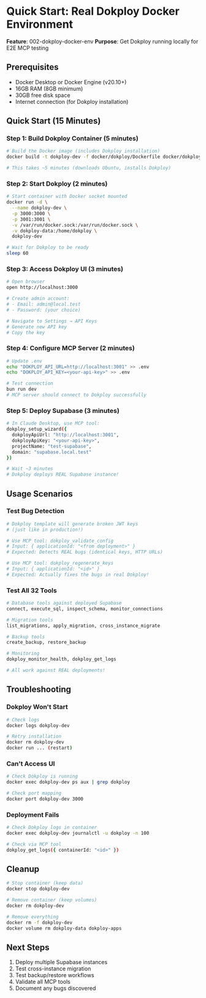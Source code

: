 # Quick Start: Real Dokploy Docker Environment

**Feature**: 002-dokploy-docker-env
**Purpose**: Get Dokploy running locally for E2E MCP testing

## Prerequisites

- Docker Desktop or Docker Engine (v20.10+)
- 16GB RAM (8GB minimum)
- 30GB free disk space
- Internet connection (for Dokploy installation)

## Quick Start (15 Minutes)

### Step 1: Build Dokploy Container (5 minutes)

```bash
# Build the Docker image (includes Dokploy installation)
docker build -t dokploy-dev -f docker/dokploy/Dockerfile docker/dokploy/

# This takes ~5 minutes (downloads Ubuntu, installs Dokploy)
```

### Step 2: Start Dokploy (2 minutes)

```bash
# Start container with Docker socket mounted
docker run -d \
  --name dokploy-dev \
  -p 3000:3000 \
  -p 3001:3001 \
  -v /var/run/docker.sock:/var/run/docker.sock \
  -v dokploy-data:/home/dokploy \
  dokploy-dev

# Wait for Dokploy to be ready
sleep 60
```

### Step 3: Access Dokploy UI (3 minutes)

```bash
# Open browser
open http://localhost:3000

# Create admin account:
# - Email: admin@local.test
# - Password: (your choice)

# Navigate to Settings → API Keys
# Generate new API key
# Copy the key
```

### Step 4: Configure MCP Server (2 minutes)

```bash
# Update .env
echo "DOKPLOY_API_URL=http://localhost:3001" >> .env
echo "DOKPLOY_API_KEY=<your-api-key>" >> .env

# Test connection
bun run dev
# MCP server should connect to Dokploy successfully
```

### Step 5: Deploy Supabase (3 minutes)

```bash
# In Claude Desktop, use MCP tool:
dokploy_setup_wizard({
  dokployApiUrl: "http://localhost:3001",
  dokployApiKey: "<your-api-key>",
  projectName: "test-supabase",
  domain: "supabase.local.test"
})

# Wait ~3 minutes
# Dokploy deploys REAL Supabase instance!
```

## Usage Scenarios

### Test Bug Detection

```bash
# Dokploy template will generate broken JWT keys
# (just like in production!)

# Use MCP tool: dokploy_validate_config
# Input: { applicationId: "<from deployment>" }
# Expected: Detects REAL bugs (identical keys, HTTP URLs)

# Use MCP tool: dokploy_regenerate_keys
# Input: { applicationId: "<id>" }
# Expected: Actually fixes the bugs in real Dokploy!
```

### Test All 32 Tools

```bash
# Database tools against deployed Supabase
connect, execute_sql, inspect_schema, monitor_connections

# Migration tools
list_migrations, apply_migration, cross_instance_migrate

# Backup tools
create_backup, restore_backup

# Monitoring
dokploy_monitor_health, dokploy_get_logs

# All work against REAL deployments!
```

## Troubleshooting

### Dokploy Won't Start

```bash
# Check logs
docker logs dokploy-dev

# Retry installation
docker rm dokploy-dev
docker run ... (restart)
```

### Can't Access UI

```bash
# Check Dokploy is running
docker exec dokploy-dev ps aux | grep dokploy

# Check port mapping
docker port dokploy-dev 3000
```

### Deployment Fails

```bash
# Check Dokploy logs in container
docker exec dokploy-dev journalctl -u dokploy -n 100

# Check via MCP tool
dokploy_get_logs({ containerId: "<id>" })
```

## Cleanup

```bash
# Stop container (keep data)
docker stop dokploy-dev

# Remove container (keep volumes)
docker rm dokploy-dev

# Remove everything
docker rm -f dokploy-dev
docker volume rm dokploy-data dokploy-apps
```

## Next Steps

1. Deploy multiple Supabase instances
2. Test cross-instance migration
3. Test backup/restore workflows
4. Validate all MCP tools
5. Document any bugs discovered
